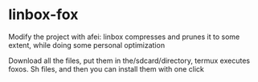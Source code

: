 # linbox-fox
Modify the project with afei: linbox compresses and prunes it to some extent, while doing some personal optimization

Download all the files, put them in the/sdcard/directory, termux executes foxos. Sh files, and then you can install them with one click